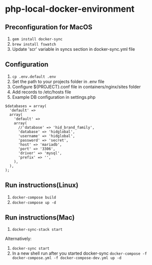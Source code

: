 # php-local-docker-environment

## Preconfiguration for MacOS
1. ```gem install docker-sync```
2. ```brew install fswatch```
3. Update 'scr' variable in syncs section in docker-sync.yml file

## Configuration

1. ```cp .env.default .env```
2. Set the path to your projects folder in .env file
3. Configure ${PROJECT}.conf file in containers/nginx/sites folder
4. Add records to /etc/hosts file	
5. Example DB configuration in settings.php

```
$databases = array(
  'default' =>
  array(
    'default' =>
    array(
      //'database' => 'hid_brand_family',
      'database' => 'hidglobal',
      'username' => 'hidglobal',
      'password' => 'secret',
      'host' => 'mariadb',
      'port' => '3306',
      'driver' => 'mysql',
      'prefix' => '',
    ),
  ),
);
```


## Run instructions(Linux)
1. ```docker-compose build```
2. ```docker-compose up -d```

## Run instructions(Mac)
1. ```docker-sync-stack start```

Alternatively:

1. ```docker-sync start```
2. In a new shell run after you started docker-sync 
```docker-compose -f docker-compose.yml -f docker-compose-dev.yml up -d```